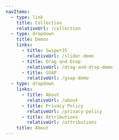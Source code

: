 ```yaml
---
navItems:
  - type: link
    title: Collection
    relativeUrl: /collection
  - type: dropdown
    title: Demos
    links:
      - title: SwiperJS
        relativeUrl: /slider-demo
      - title: Drag and Drop
        relativeUrl: /drag-and-drop-demo
      - title: GSAP
        relativeUrl: /gsap-demo
  - type: dropdown
    links:
      - title: About
        relativeUrl: /about
      - title: Privacy Policy
        relativeUrl: /privacy-policy
      - title: Attributions
        relativeUrl: /attributions
    title: About
---
```

